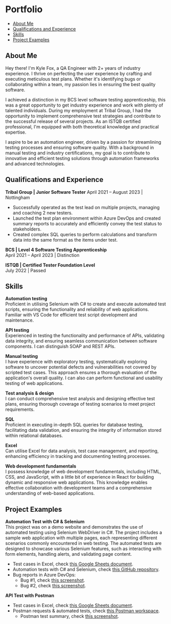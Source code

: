 # Portfolio
- [About Me](#about-me)
- [Qualifications and Experience](#qualifications-and-experience)
- [Skills](#skills)
- [Project Examples](#project-examples)
## About Me
Hey there! I'm Kyle Fox, a QA Engineer with 2+ years of industry experience. I thrive on perfecting the user experience by crafting and executing meticulous test plans. Whether it's identifying bugs or collaborating within a team, my passion lies in ensuring the best quality software.  

I achieved a distinction in my BCS level software testing apprenticeship, this was a great opportunity to get industry experience and work with plenty of talented individuals. During my employment at Tribal Group, I had the opportunity to implement comprehensive test strategies and contribute to the successful release of several projects. As an ISTQB certified professional, I'm equipped with both theoretical knowledge and practical expertise.   

I aspire to be an automation engineer, driven by a passion for streamlining testing processes and ensuring software quality. With a background in manual testing and industry certifications, my goal is to contribute to innovative and efficient testing solutions through automation frameworks and advanced technologies.

## Qualifications and Experience
**Tribal Group | Junior Software Tester**
April 2021 – August 2023 | Nottingham
- Successfully operated as the test lead on multiple projects, managing and coaching 2 new testers.
- Launched the test plan environment within Azure DevOps and created summary reports to accurately and efficiently convey the test status to stakeholders.
- Created complex SQL queries to perform calculations and transform data into the same format as the items under test.

**BCS | Level 4 Software Testing Apprenticeship**    
April 2021 – April 2023 | Distinction  

**ISTQB | Certified Tester Foundation Level**   
July 2022 | Passed

## Skills 
**Automation testing**  
Proficient in utilising Selenium with C# to create and execute automated test scripts, ensuring the functionality and reliability of web applications. Familiar with VS Code for efficient test script development and maintenance.
   
**API testing**   
Experienced in testing the functionality and performance of APIs, validating data integrity, and ensuring seamless communication between software components. I can distinguish SOAP and REST APIs.
   
**Manual testing**   
I have experience with exploratory testing, systematically exploring software to uncover potential defects and vulnerabilities not covered by scripted test cases. This approach ensures a thorough evaluation of the application's overall quality. I can also can perform functional and usability testing of web applications.
   
**Test analysis & design**   
I can conduct comprehensive test analysis and designing effective test plans, ensuring thorough coverage of testing scenarios to meet project requirements.
   
**SQL**  
Proficient in executing in-depth SQL queries for database testing, facilitating data validation, and ensuring the integrity of information stored within relational databases.
   
**Excel**   
Can utilise Excel for data analysis, test case management, and reporting, enhancing efficiency in tracking and documenting testing processes.   
   
**Web development fundamentals**   
I possess knowledge of web development fundamentals, including HTML, CSS, and JavaScript, with a little bit of experience in React for building dynamic and responsive web applications. This knowledge enables effective collaboration with development teams and a comprehensive understanding of web-based applications.

## Project Examples
**Automation Test with C# & Selenium**   
This project  was on a demo website and demonstrates the use of automated testing using Selenium WebDriver in C#. The project includes a sample web application with multiple pages, each representing different scenarios commonly encountered in web testing. The automated tests are designed to showcase various Selenium features, such as interacting with form elements, handling alerts, and validating page content.   
- Test cases in Excel, check [this Google Sheets document](https://docs.google.com/spreadsheets/d/18NszpYo1fmwGb__hvIy-mU81LSvELhMYlyICU1u1R9k/edit?usp=sharing).
- Automation tests with C# and Selenium, check [this GitHub repository](https://github.com/KyleFox2/demo-selenium-test).
- Bug reports in Azure DevOps:
  - Bug #1, check [this screenshot](https://drive.google.com/file/d/1-1ge4B71fdWDkyXuiIv-v0nl7GNZkOzL/view?usp=sharing).
  - Bug #2, check [this screenshot](https://drive.google.com/file/d/16ZdpU9XSPC_Nn_TF4I9b2tux0EyoNKAy/view?usp=sharing).

**API Test with Postman**
- Test cases in Excel, check [this Google Sheets document](https://docs.google.com/spreadsheets/d/1Rr4atg_KkVVJiyGO93mH5azzOGe7GerjJ7PMECZgsZU/edit?usp=drive_link).
- Postman requests & automated tests, check [this Postman workspace](https://www.postman.com/navigation-cosmonaut-91155876/workspace/demo-api-automation).
  - Postman test summary, check [this screenshot](https://drive.google.com/file/d/14K2f7KG-1WJOxm8XP0x5K-zs7Lo1G3ze/view?usp=drive_link).
